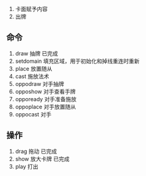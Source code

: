 
1. 卡面赋予内容
2. 出牌

## 命令
1. draw 抽牌 已完成
2. setdomain 填充区域，用于初始化和掉线重连时重新
3. place 放置随从
4. cast 施放法术
5. oppodraw 对手抽牌
6. opposhow 对手查看手牌
7. oppoready 对手准备施放
8. oppoplace 对手放置随从
9. oppocast 对手

## 操作
1. drag 拖动 已完成
2. show 放大卡牌 已完成
3. play 打出